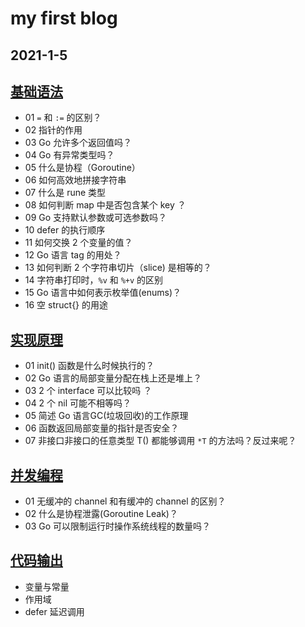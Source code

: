 # my first blog
## 2021-1-5
## [基础语法](https://geektutu.com/post/qa-golang-1.html)

- 01 `=` 和 `:=` 的区别？
- 02 指针的作用
- 03 Go 允许多个返回值吗？
- 04 Go 有异常类型吗？
- 05 什么是协程（Goroutine）
- 06 如何高效地拼接字符串
- 07 什么是 rune 类型
- 08 如何判断 map 中是否包含某个 key ？
- 09 Go 支持默认参数或可选参数吗？
- 10 defer 的执行顺序
- 11 如何交换 2 个变量的值？
- 12 Go 语言 tag 的用处？
- 13 如何判断 2 个字符串切片（slice) 是相等的？
- 14 字符串打印时，`%v` 和 `%+v` 的区别
- 15 Go 语言中如何表示枚举值(enums)？
- 16 空 struct{} 的用途

## [实现原理](https://geektutu.com/post/qa-golang-2.html)

- 01 init() 函数是什么时候执行的？
- 02 Go 语言的局部变量分配在栈上还是堆上？
- 03 2 个 interface 可以比较吗 ？
- 04 2 个 nil 可能不相等吗？
- 05 简述 Go 语言GC(垃圾回收)的工作原理
- 06 函数返回局部变量的指针是否安全？
- 07 非接口非接口的任意类型 T() 都能够调用 `*T` 的方法吗？反过来呢？

## [并发编程](https://geektutu.com/post/qa-golang-3.html)

- 01 无缓冲的 channel 和有缓冲的 channel 的区别？
- 02 什么是协程泄露(Goroutine Leak)？
- 03 Go 可以限制运行时操作系统线程的数量吗？

## [代码输出](https://geektutu.com/post/qa-golang-c1.html)

- 变量与常量
- 作用域
- defer 延迟调用